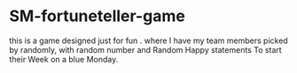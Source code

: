 # SM-fortuneteller-game
this is a game designed just for fun . where I have my team members picked by randomly, with random number and Random Happy statements To start their Week on a blue Monday.
